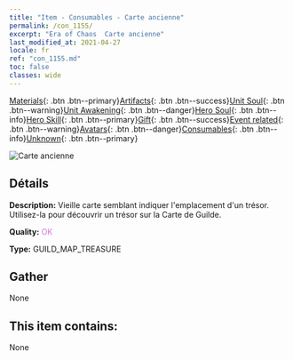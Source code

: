 ```yaml
---
title: "Item - Consumables - Carte ancienne"
permalink: /con_1155/
excerpt: "Era of Chaos  Carte ancienne"
last_modified_at: 2021-04-27
locale: fr
ref: "con_1155.md"
toc: false
classes: wide
---
```

 [Materials](/ItemsFR/){: .btn .btn--primary}[Artifacts](/ItemsFR/Artifacts/){: .btn .btn--success}[Unit Soul](/ItemsFR/UnitSoul/){: .btn .btn--warning}[Unit Awakening](/ItemsFR/UnitAwakening/){: .btn .btn--danger}[Hero Soul](/ItemsFR/HeroSoul/){: .btn .btn--info}[Hero Skill](/ItemsFR/HeroSkill/){: .btn .btn--primary}[Gift](/ItemsFR/Gift/){: .btn .btn--success}[Event related](/ItemsFR/Events/){: .btn .btn--warning}[Avatars](/ItemsFR/Avatars/){: .btn .btn--danger}[Consumables](/ItemsFR/Consumables/){: .btn .btn--info}[Unknown](/ItemsFR/Unknown/){: .btn .btn--primary}

 ![Carte ancienne](/images/t/i_810101.png)

## Détails
 **Description:** Vieille carte semblant indiquer l'emplacement d'un trésor. Utilisez-la pour découvrir un trésor sur la Carte de Guilde.

 **Quality:** <span style="color: #DA70D6">OK</span>

 **Type:** GUILD_MAP_TREASURE

## Gather

  None

## This item contains:

  None

